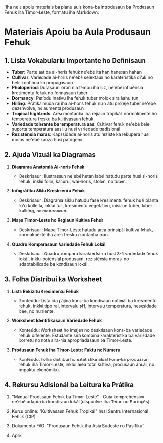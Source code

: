 'Iha ne'e apoiu materiais ba planu aula kona-ba Introdusaun ba Produsaun Fehuk iha Timor-Leste, formatu iha Markdown:

# Materiais Apoiu ba Aula Produsaun Fehuk

## 1. Lista Vokabulariu Importante ho Definisaun

- **Tuber**: Parte aat ba ai-horis fehuk ne'ebé ita han hanesan hahan
- **Cultivar**: Variedade ai-horis ne'ebé selektaun ho karaterístika di'ak no bele kontinua ho propagasaun
- **Photoperiod**: Durasaun loron nia tempu iha luz, ne'ebé influénsia kresimentu fehuk no formasaun tuber
- **Dormancy**: Períodu inativu iha fehuk tuber molok sira hahu tun
- **Hilling**: Prátika muda rai iha ai-horis fehuk nian atu proteje tuber ne'ebé dezenvolve, no aumenta produsaun
- **Tropical highlands**: Area montanha iha rejiaun tropikál, normalmente ho temperatura fresku ba kultivasaun fehuk
- **Variedade tolerante ba temperatura aas**: Cultivar fehuk ne'ebé bele suporta temperatura aas liu husi variedade tradisionál
- **Rezisténsia moras**: Kapasidade ai-horis atu reziste ka rekupera husi moras ne'ebé kauza husi patógeno

## 2. Ajuda Vizuál ka Diagramas

1. **Diagrama Anatomiá Ai-horis Fehuk**
   - Deskrisaun: Ilustrasaun ne'ebé hetan label hatudu parte husi ai-horis fehuk, inklui folin, kanuru, wai-horis, stolon, no tuber.

2. **Infográfiku Siklu Kresimentu Fehuk**
   - Deskrisaun: Diagrama siklu hatudu fase kresimentu fehuk husi planta to'o kolleita, inklui tun, kresimentu vegetativu, inisiaun tuber, tuber bulking, no maturasaun.

3. **Mapa Timor-Leste ho Regiaun Kultiva Fehuk**
   - Deskrisaun: Mapa Timor-Leste hatudu area prinsipál kultiva fehuk, normalmente iha area fresku montanha nian.

4. **Quadru Komparasaun Variedade Fehuk Lokál**
   - Deskrisaun: Quadru kompara karakterístika husi 3-5 variedade fehuk lokál, inklui potensial produsaun, rezisténsia moras, no adaptabilidade ba kondisaun lokál.

## 3. Folha Distribui ka Worksheet

1. **Lista Rekizitu Kresimentu Fehuk**
   - Konteúdu: Lista ida pájina kona-ba kondisaun optimál ba kresimentu fehuk, inklui tipo rai, intervalu pH, intervalu temperatura, nesesidade bee, no nutriente.

2. **Worksheet Identifikasaun Variedade Fehuk**
   - Konteúdu: Worksheet ho imajen no deskrisaun kona-ba variedade fehuk diferente. Estudante sira kombina karakterístika ba variedade korretu no nota sira-nia apropriadasaun ba Timor-Leste.

3. **Produsaun Fehuk iha Timor-Leste: Faktu no Númeru**
   - Konteúdu: Folha distribui ho estatístika atual kona-ba produsaun fehuk iha Timor-Leste, inklui área total kultiva, produsaun anuál, no impaktu ekonómiku.

## 4. Rekursu Adisionál ba Leitura ka Prátika

1. "Manual Produsaun Fehuk ba Timor-Leste" - Guia komprehensivu ne'ebé adapta ba kondisaun lokál (disponível iha Tetun no Portugés)

2. Kursu online: "Kultivasaun Fehuk Tropikál" husi Sentru Internasionál Fehuk (CIP)

3. Dokumentu FAO: "Produsaun Fehuk iha Asia Sudeste no Pasífiku"

4. Aplik